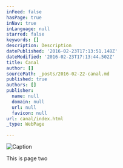 ```yaml
---
inFeed: false
hasPage: true
inNav: true
inLanguage: null
starred: false
keywords: []
description: Description
datePublished: '2016-02-23T17:13:51.148Z'
dateModified: '2016-02-23T17:13:44.502Z'
title: Canal
author: []
sourcePath: _posts/2016-02-22-canal.md
published: true
authors: []
publisher:
  name: null
  domain: null
  url: null
  favicon: null
url: canal/index.html
_type: WebPage

---
```

![Caption](https://s3-us-west-2.amazonaws.com/the-grid-img/p/7709b2f5ce810c99d932e34e2bf118777f1c38f3.jpg)

This is page two